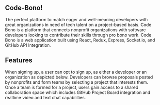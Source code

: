 ## Code-Bono!

The perfect platform to match eager and well-meaning developers with great organizations in need of tech talent on a project-based basis. Code Bono is a platform that connects nonprofit organizations with software developers looking to contribute their skills through pro bono work. Code Bono is a web application built using React, Redux, Express, Socket.io, and GitHub API Integration.

## Features

When signing up, a user can opt to sign up, as either a developer or an organization as depicted below.
Developers can browse proposals posted by nonprofits and form teams by selecting a project that interests them. Once a team is formed for a project, users gain access to a shared collaboration space which includes GitHub Project Board integration and realtime video and text chat capabilities.
